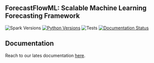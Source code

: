 ## ForecastFlowML: Scalable Machine Learning Forecasting Framework

![Spark Versions](https://img.shields.io/badge/spark-2.3%20|%202.4%20|%202.5%20|%203.0%20|%203.1%20|%203.2%20|%203.3%20%20-blue) [![Python Versions](https://img.shields.io/badge/python-3.6%20|%203.7%20|%203.8%20|%203.9%20|%203.10%20|%203.11%20%20-blue)](https://www.python.org/downloads/) ![Tests](https://github.com/canerturkseven/ForecastFlowML/actions/workflows/tests.yml/badge.svg) [![Documentation Status](https://readthedocs.org/projects/forecastflowml/badge/?version=latest)](https://forecastflowml.readthedocs.io/en/latest/?badge=latest)

## Documentation

Reach to our lates documentation [here](https://forecastflowml.readthedocs.io/en/latest/).
